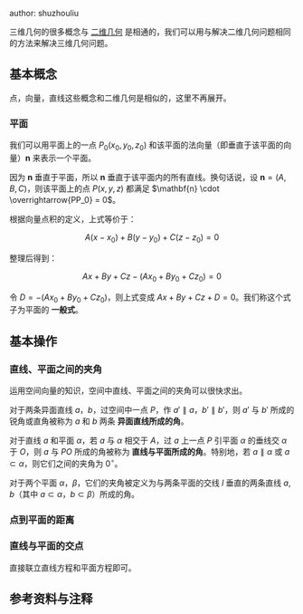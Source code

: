 author: shuzhouliu

三维几何的很多概念与 [二维几何](./2d.md) 是相通的，我们可以用与解决二维几何问题相同的方法来解决三维几何问题。

## 基本概念

点，向量，直线这些概念和二维几何是相似的，这里不再展开。

### 平面

我们可以用平面上的一点 $P_0(x_0,y_0,z_0)$ 和该平面的法向量（即垂直于该平面的向量）$\mathbf{n}$ 来表示一个平面。

因为 $\mathbf{n}$ 垂直于平面，所以 $\mathbf{n}$ 垂直于该平面内的所有直线。换句话说，设 $\mathbf{n}=(A,B,C)$，则该平面上的点 $P(x,y,z)$ 都满足 $\mathbf{n} \cdot \overrightarrow{PP_0} = 0$。

根据向量点积的定义，上式等价于：

$$
A(x-x_0)+B(y-y_0)+C(z-z_0)=0
$$

整理后得到：

$$
Ax+By+Cz-(Ax_0+By_0+Cz_0)=0
$$

令 $D=-(Ax_0+By_0+Cz_0)$，则上式变成 $Ax+By+Cz+D=0$。我们称这个式子为平面的 **一般式**。

## 基本操作

### 直线、平面之间的夹角

运用空间向量的知识，空间中直线、平面之间的夹角可以很快求出。

对于两条异面直线 $a$，$b$，过空间中一点 $P$，作 $a' \parallel a$，$b' \parallel b'$，则 $a'$ 与 $b'$ 所成的锐角或直角被称为 $a$ 和 $b$ 两条 **异面直线所成的角**。

对于直线 $a$ 和平面 $\alpha$，若 $a$ 与 $\alpha$ 相交于 $A$，过 $a$ 上一点 $P$ 引平面 $\alpha$ 的垂线交 $\alpha$ 于 $O$，则 $a$ 与 $PO$ 所成的角被称为 **直线与平面所成的角**。特别地，若 $a \parallel \alpha$ 或 $a \subset \alpha$，则它们之间的夹角为 $0^\circ$。

对于两个平面 $\alpha$，$\beta$，它们的夹角被定义为与两条平面的交线 $l$ 垂直的两条直线 $a,b$（其中 $a \subset \alpha$，$b \subset \beta$）所成的角。

### 点到平面的距离

### 直线与平面的交点

直接联立直线方程和平面方程即可。

## 参考资料与注释

[^3d-basics-1]: [3D 空间基础概念之一：点、向量（矢量）和齐次坐标](https://www.cnblogs.com/CodeBlove/articles/1319563.html)

